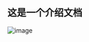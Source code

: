 ## 这是一个介绍文档
![image](https://github.com/qinaqianjunzi/godemo/assets/48326971/f3248d92-5e1a-4afe-8318-4aeb32490842)
